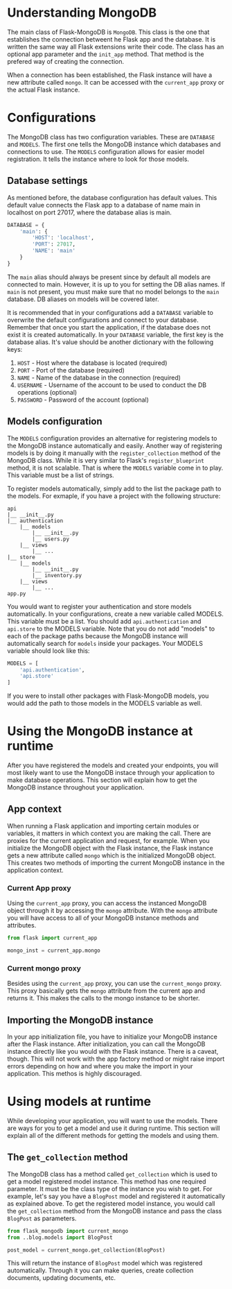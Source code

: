 # Understanding MongoDB

The main class of Flask-MongoDB is `MongoDB`. This class is the one that establishes the connection betweent he Flask app and the database. It is written the same way all Flask extensions write their code. The class has an optional app parameter and the `init_app` method. That method is the prefered way of creating the connection.

When a connection has been established, the Flask instance will have a new attribute called `mongo`. It can be accessed with the `current_app` proxy or the actual Flask instance.

# Configurations

The MongoDB class has two configuration variables. These are `DATABASE` and `MODELS`. The first one tells the MongoDB instance which databases and connections to use. The `MODELS` configuration allows for easier model registration. It tells the instance where to look for those models.

## Database settings

As mentioned before, the database configuration has default values. This default value connects the Flask app to a database of name main in localhost on port 27017, where the database alias is main.

```python
DATABASE = {
    'main': {
        'HOST': 'localhost',
        'PORT': 27017,
        'NAME': 'main'
    }
}
```

The `main` alias should always be present since by default all models are connected to main. However, it is up to you for setting the DB alias names. If `main` is not present, you must make sure that no model belongs to the `main` database. DB aliases on models will be covered later.

It is recommended that in your configurations add a `DATABASE` variable to overwrite the default configurations and connect to your database. Remember that once you start the application, if the database does not exist it is created automatically. In your `DATABASE` variable, the first key is the database alias. It's value should be another dictionary with the following keys:

1. `HOST` - Host where the database is located (required)
2. `PORT` - Port of the database (required)
3. `NAME` - Name of the database in the connection (required)
4. `USERNAME` - Username of the account to be used to conduct the DB operations (optional)
5. `PASSWORD` - Password of the account (optional)

## Models configuration

The `MODELS` configuration provides an alternative for registering models to the MongoDB instance automatically and easily. Another way of registering models is by doing it manually with the `register_collection` method of the MongoDB class. While it is very similar to Flask's `register_blueprint` method, it is not scalable. That is where the `MODELS` variable come in to play. This variable must be a list of strings.

To register models automatically, simply add to the list the package path to the models. For exmaple, if you have a project with the following structure:

```
api
|__ __init__.py
|__ authentication
    |__ models
        |__ __init__.py
        |__ users.py
    |__ views
        |__ ...
|__ store
    |__ models
        |__ __init__.py
        |__ inventory.py
    |__ views
        |__ ...
app.py
```

You would want to register your authentication and store models automatically. In your configurations, create a new variable called MODELS. This variable must be a list. You should add `api.authentication` and `api.store` to the MODELS variable. Note that you do not add "models" to each of the package paths because the MongoDB instance will automatically search for `models` inside your packages. Your MODELS variable should look like this:

```python
MODELS = [
    'api.authentication',
    'api.store'
]
```

If you were to install other packages with Flask-MongoDB models, you would add the path to those models in the MODELS variable as well.

# Using the MongoDB instance at runtime

After you have registered the models and created your endpoints, you will most likely want to use the MongoDB instace through your application to make database operations. This section will explain how to get the MongoDB instance throughout your application.

## App context

When running a Flask application and importing certain modules or variables, it matters in which context you are making the call. There are proxies for the current application and request, for example. When you initialize the MongoDB object with the Flask instance, the Flask instance gets a new attribute called `mongo` which is the initialized MongoDB object. This creates two methods of importing the current MongoDB instance in the application context.

### Current App proxy

Using the `current_app` proxy, you can access the instanced MongoDB object through it by accessing the `mongo` attribute. With the `mongo` attribute you will have access to all of your MongoDB instance methods and attributes. 

```python
from flask import current_app

mongo_inst = current_app.mongo
```

### Current mongo proxy

Besides using the `current_app` proxy, you can use the `current_mongo` proxy. This proxy basically gets the `mongo` attribute from the current app and returns it. This makes the calls to the mongo instance to be shorter.

## Importing the MongoDB instance

In your app initialization file, you have to initialize your MongoDB instance after the Flask instance. After initialization, you can call the MongoDB instance directly like you would with the Flask instance. There is a caveat, though. This will not work with the app factory method or might raise import errors depending on how and where you make the import in your application. This methos is highly discouraged. 

# Using models at runtime

While developing your application, you will want to use the models. There are ways for you to get a model and use it during runtime. This section will explain all of the different methods for getting the models and using them.

## The `get_collection` method

The MongoDB class has a method called `get_collection` which is used to get a model registered model instance. This method has one required parameter. It must be the class type of the instance you wish to get. For example, let's say you have a `BlogPost` model and registered it automatically as explained above. To get the registered model instance, you would call the `get_collection` method from the MongoDB instance and pass the class `BlogPost` as parameters.

```python
from flask_mongodb import current_mongo
from ..blog.models import BlogPost

post_model = current_mongo.get_collection(BlogPost)
```

This will return the instance of `BlogPost` model which was registered automatically. Through it you can make queries, create collection documents, updating documents, etc.
